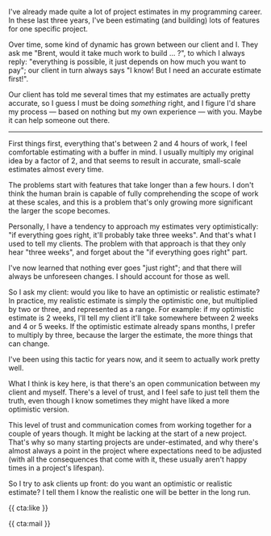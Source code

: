 I've already made quite a lot of project estimates in my programming career. In these last three years, I've been estimating (and building) lots of features for one specific project.

Over time, some kind of dynamic has grown between our client and I. They ask me "Brent, would it take much work to build … ?", to which I always reply: "everything is possible, it just depends on how much you want to pay"; our client in turn always says "I know! But I need an accurate estimate first!".

Our client has told me several times that my estimates are actually pretty accurate, so I guess I must be doing _something_ right, and I figure I'd share my process — based on nothing but my own experience — with you. Maybe it can help someone out there.

---

First things first, everything that's between 2 and 4 hours of work, I feel comfortable estimating with a buffer in mind. I usually multiply my original idea by a factor of 2, and that seems to result in accurate, small-scale estimates almost every time.

The problems start with features that take longer than a few hours. I don't think the human brain is capable of fully comprehending the scope of work at these scales, and this is a problem that's only growing more significant the larger the scope becomes.

Personally, I have a tendency to approach my estimates very optimistically: "if everything goes right, it'll probably take three weeks". And that's what I used to tell my clients. The problem with that approach is that they only hear "three weeks", and forget about the "if everything goes right" part. 

I've now learned that nothing ever goes "just right"; and that there will always be unforeseen changes. I should account for those as well.

So I ask my client: would you like to have an optimistic or realistic estimate? In practice, my realistic estimate is simply the optimistic one, but multiplied by two or three, and represented as a range. For example: if my optimistic estimate is 2 weeks, I'll tell my client it'll take somewhere between 2 weeks and 4 or 5 weeks. If the optimistic estimate already spans months, I prefer to multiply by three, because the larger the estimate, the more things that can change.  

I've been using this tactic for years now, and it seem to actually work pretty well. 

What I think is key here, is that there's an open communication between my client and myself. There's a level of trust, and I feel safe to just tell them the truth, even though I know sometimes they might have liked a more optimistic version. 

This level of trust and communication comes from working together for a couple of years though. It might be lacking at the start of a new project. That's why so many starting projects are under-estimated, and why there's almost always a point in the project where expectations need to be adjusted (with all the consequences that come with it, these usually aren't happy times in a project's lifespan).

So I try to ask clients up front: do you want an optimistic or realistic estimate? I tell them I know the realistic one will be better in the long run.

{{ cta:like }}

{{ cta:mail }}
